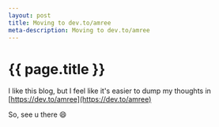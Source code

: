 ```yaml
---
layout: post
title: Moving to dev.to/amree
meta-description: Moving to dev.to/amree
---
```


# {{ page.title }}

I like this blog, but I feel like it's easier to dump my thoughts in
[https://dev.to/amree](https://dev.to/amree)

So, see u there 😄
